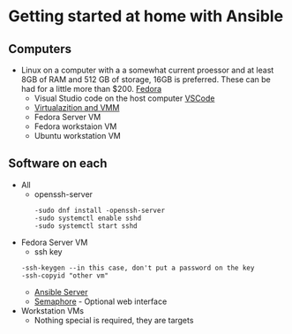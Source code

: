 # Getting started at home with Ansible

## Computers
- Linux on a computer with a a somewhat current proessor and at least 8GB of RAM and 512 GB of storage, 16GB is preferred.  These can be had for a little more than $200. [Fedora](https://fedoraproject.org/#editions)
    - Visual Studio code on the host computer [VSCode](https://code.visualstudio.com/docs/setup/linux)
    - [Virtualazition and VMM](https://docs.fedoraproject.org/en-US/quick-docs/getting-started-with-virtualization/)
    - Fedora Server VM
    - Fedora workstaion VM
    - Ubuntu workstation VM


## Software on each
- All
  - openssh-server
    ```
    -sudo dnf install -openssh-server
    -sudo systemctl enable sshd
    -sudo systemctl start sshd
- Fedora Server VM
  - ssh key
  ```
  -ssh-keygen --in this case, don't put a password on the key
  -ssh-copyid "other vm"
  ``` 
  - [Ansible Server](https://docs.ansible.com/ansible/2.9/installation_guide/intro_installation.html#installing-ansible-on-rhel-centos-or-fedora)
  - [Semaphore](https://docs.ansible-semaphore.com/administration-guide/installation)  -  Optional web interface 
- Workstation VMs
  - Nothing special is required, they are targets 